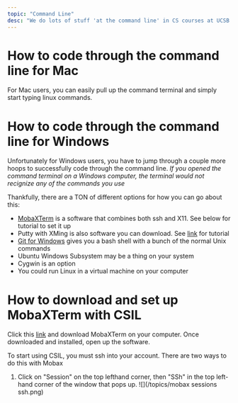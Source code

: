 ```yaml
---
topic: "Command Line"
desc: "We do lots of stuff 'at the command line' in CS courses at UCSB... "
---
```


# How to code through the command line for Mac

For Mac users, you can easily pull up the command terminal and simply start typing linux commands.

# How to code through the command line for Windows

Unfortunately for Windows users, you have to jump through a couple more hoops to successfully code through the command line.
*If you opened the command terminal on a Windows computer, the terminal would not recignize any of the commands you use*

Thankfully, there are a TON of different options for how you can go about this:


* [MobaXTerm](https://mobaxterm.mobatek.net/) is a software that combines both ssh and X11. See below for tutorial to set it up
* Putty with XMing is also software you can download. See [link](https://foo.cs.ucsb.edu/56wiki/index.php/CSIL_Access:Windows) for tutorial 
* [Git for Windows](https://git-scm.com/) gives you a bash shell with a bunch of the normal Unix commands
* Ubuntu Windows Subsystem may be a thing on your system
* Cygwin is an option
* You could run Linux in a virtual machine on your computer

# How to download and set up MobaXTerm with CSIL

Click this [link](https://mobaxterm.mobatek.net/download-home-edition.html) and download MobaXTerm on your computer.
Once downloaded and installed, open up the software.

To start using CSIL, you must ssh into your account. There are two ways to do this with Mobax

1. Click on "Session" on the top lefthand corner, then "SSh" in the top left-hand corner of the window that pops up.
  ![](/topics/mobax sessions ssh.png)



